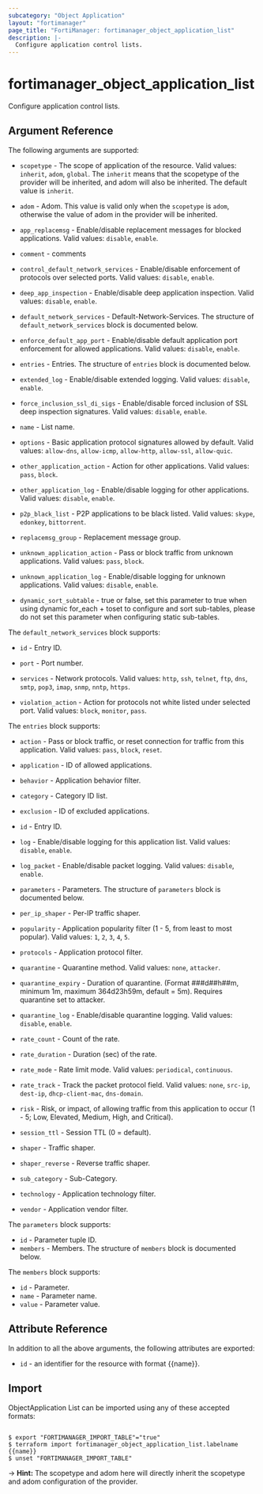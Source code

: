 ```yaml
---
subcategory: "Object Application"
layout: "fortimanager"
page_title: "FortiManager: fortimanager_object_application_list"
description: |-
  Configure application control lists.
---
```


# fortimanager_object_application_list
Configure application control lists.

## Argument Reference


The following arguments are supported:

* `scopetype` - The scope of application of the resource. Valid values: `inherit`, `adom`, `global`. The `inherit` means that the scopetype of the provider will be inherited, and adom will also be inherited. The default value is `inherit`.
* `adom` - Adom. This value is valid only when the `scopetype` is `adom`, otherwise the value of adom in the provider will be inherited.

* `app_replacemsg` - Enable/disable replacement messages for blocked applications. Valid values: `disable`, `enable`.

* `comment` - comments
* `control_default_network_services` - Enable/disable enforcement of protocols over selected ports. Valid values: `disable`, `enable`.

* `deep_app_inspection` - Enable/disable deep application inspection. Valid values: `disable`, `enable`.

* `default_network_services` - Default-Network-Services. The structure of `default_network_services` block is documented below.
* `enforce_default_app_port` - Enable/disable default application port enforcement for allowed applications. Valid values: `disable`, `enable`.

* `entries` - Entries. The structure of `entries` block is documented below.
* `extended_log` - Enable/disable extended logging. Valid values: `disable`, `enable`.

* `force_inclusion_ssl_di_sigs` - Enable/disable forced inclusion of SSL deep inspection signatures. Valid values: `disable`, `enable`.

* `name` - List name.
* `options` - Basic application protocol signatures allowed by default. Valid values: `allow-dns`, `allow-icmp`, `allow-http`, `allow-ssl`, `allow-quic`.

* `other_application_action` - Action for other applications. Valid values: `pass`, `block`.

* `other_application_log` - Enable/disable logging for other applications. Valid values: `disable`, `enable`.

* `p2p_black_list` - P2P applications to be black listed. Valid values: `skype`, `edonkey`, `bittorrent`.

* `replacemsg_group` - Replacement message group.
* `unknown_application_action` - Pass or block traffic from unknown applications. Valid values: `pass`, `block`.

* `unknown_application_log` - Enable/disable logging for unknown applications. Valid values: `disable`, `enable`.

* `dynamic_sort_subtable` - true or false, set this parameter to true when using dynamic for_each + toset to configure and sort sub-tables, please do not set this parameter when configuring static sub-tables.

The `default_network_services` block supports:

* `id` - Entry ID.
* `port` - Port number.
* `services` - Network protocols. Valid values: `http`, `ssh`, `telnet`, `ftp`, `dns`, `smtp`, `pop3`, `imap`, `snmp`, `nntp`, `https`.

* `violation_action` - Action for protocols not white listed under selected port. Valid values: `block`, `monitor`, `pass`.


The `entries` block supports:

* `action` - Pass or block traffic, or reset connection for traffic from this application. Valid values: `pass`, `block`, `reset`.

* `application` - ID of allowed applications.
* `behavior` - Application behavior filter.
* `category` - Category ID list.
* `exclusion` - ID of excluded applications.
* `id` - Entry ID.
* `log` - Enable/disable logging for this application list. Valid values: `disable`, `enable`.

* `log_packet` - Enable/disable packet logging. Valid values: `disable`, `enable`.

* `parameters` - Parameters. The structure of `parameters` block is documented below.
* `per_ip_shaper` - Per-IP traffic shaper.
* `popularity` - Application popularity filter (1 - 5, from least to most popular). Valid values: `1`, `2`, `3`, `4`, `5`.

* `protocols` - Application protocol filter.
* `quarantine` - Quarantine method. Valid values: `none`, `attacker`.

* `quarantine_expiry` - Duration of quarantine. (Format ###d##h##m, minimum 1m, maximum 364d23h59m, default = 5m). Requires quarantine set to attacker.
* `quarantine_log` - Enable/disable quarantine logging. Valid values: `disable`, `enable`.

* `rate_count` - Count of the rate.
* `rate_duration` - Duration (sec) of the rate.
* `rate_mode` - Rate limit mode. Valid values: `periodical`, `continuous`.

* `rate_track` - Track the packet protocol field. Valid values: `none`, `src-ip`, `dest-ip`, `dhcp-client-mac`, `dns-domain`.

* `risk` - Risk, or impact, of allowing traffic from this application to occur (1 - 5; Low, Elevated, Medium, High, and Critical).
* `session_ttl` - Session TTL (0 = default).
* `shaper` - Traffic shaper.
* `shaper_reverse` - Reverse traffic shaper.
* `sub_category` - Sub-Category.
* `technology` - Application technology filter.
* `vendor` - Application vendor filter.

The `parameters` block supports:

* `id` - Parameter tuple ID.
* `members` - Members. The structure of `members` block is documented below.

The `members` block supports:

* `id` - Parameter.
* `name` - Parameter name.
* `value` - Parameter value.


## Attribute Reference

In addition to all the above arguments, the following attributes are exported:
* `id` - an identifier for the resource with format {{name}}.

## Import

ObjectApplication List can be imported using any of these accepted formats:
```

$ export "FORTIMANAGER_IMPORT_TABLE"="true"
$ terraform import fortimanager_object_application_list.labelname {{name}}
$ unset "FORTIMANAGER_IMPORT_TABLE"
```
-> **Hint:** The scopetype and adom here will directly inherit the scopetype and adom configuration of the provider.
